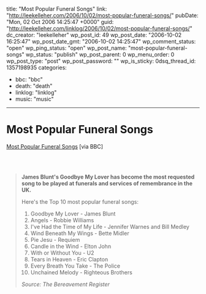 title: "Most Popular Funeral Songs"
link: "http://leekelleher.com/2006/10/02/most-popular-funeral-songs/"
pubDate: "Mon, 02 Oct 2006 14:25:47 +0000"
guid: "http://leekelleher.com/linklog/2006/10/02/most-popular-funeral-songs/"
dc_creator: "leekelleher"
wp_post_id: 49
wp_post_date: "2006-10-02 16:25:47"
wp_post_date_gmt: "2006-10-02 14:25:47"
wp_comment_status: "open"
wp_ping_status: "open"
wp_post_name: "most-popular-funeral-songs"
wp_status: "publish"
wp_post_parent: 0
wp_menu_order: 0
wp_post_type: "post"
wp_post_password: ""
wp_is_sticky: 0dsq_thread_id: 1357198935
categories:
  - bbc: "bbc"
  - death: "death"
  - linklog: "linklog"
  - music: "music"

---

# Most Popular Funeral Songs

<a href="http://news.bbc.co.uk/1/hi/entertainment/5398266.stm">Most Popular Funeral Songs</a> [via BBC] 
<!--more--><br /><br />
<blockquote>
<p><strong>James Blunt's Goodbye My Lover has become the most requested song to be played at funerals and services of remembrance in the UK.</strong></p>
<p>Here's the Top 10 most popular funeral songs:</p>
<ol>
<li>Goodbye My Lover - James Blunt</li>
<li>Angels - Robbie Williams</li>
<li>I've Had the Time of My Life - Jennifer Warnes and Bill Medley</li>
<li>Wind Beneath My Wings - Bette Midler</li>
<li>Pie Jesu - Requiem</li>
<li>Candle in the Wind - Elton John</li>
<li>With or Without You - U2</li>
<li>Tears in Heaven - Eric Clapton</li>
<li>Every Breath You Take - The Police</li>
<li>Unchained Melody - Righteous Brothers</li>
</ol>
<p><em>Source: The Bereavement Register</em></p>
</blockquote>